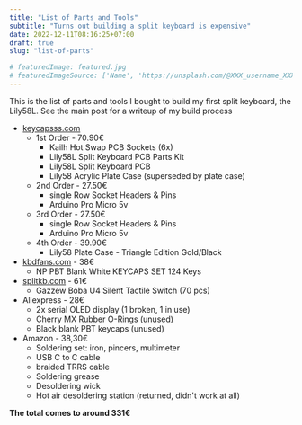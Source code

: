 ```yaml
---
title: "List of Parts and Tools"
subtitle: "Turns out building a split keyboard is expensive"
date: 2022-12-11T08:16:25+07:00
draft: true
slug: "list-of-parts"

# featuredImage: featured.jpg
# featuredImageSource: ['Name', 'https://unsplash.com/@XXX_username_XXX?utm_source=unsplash&utm_medium=referral&utm_content=creditCopyText']
---
```


This is the list of parts and tools I bought to build my first split keyboard, the Lily58L. See the main post for a writeup of my build process

- [keycapsss.com](https://keycapsss.com/)
    - 1st Order - 70.90€
        - Kailh Hot Swap PCB Sockets (6x)
        - Lily58L Split Keyboard PCB Parts Kit 
        - Lily58L Split Keyboard PCB
        - Lily58 Acrylic Plate Case (superseded by plate case)
    - 2nd Order - 27.50€
        - single Row Socket Headers & Pins
        - Arduino Pro Micro 5v
    - 3rd Order - 27.50€
        - single Row Socket Headers & Pins
        - Arduino Pro Micro 5v
    - 4th Order - 39.90€
        - Lily58 Plate Case - Triangle Edition Gold/Black
- [kbdfans.com](https://kbdfans.com/) - 38€
    - NP PBT Blank White KEYCAPS SET 124 Keys
- [splitkb.com](https://splitkb.com/) - 61€
    - Gazzew Boba U4 Silent Tactile Switch (70 pcs)
- Aliexpress - 28€
    - 2x serial OLED display (1 broken, 1 in use)
    - Cherry MX Rubber O-Rings (unused)
    - Black blank PBT keycaps (unused)
- Amazon - 38,30€
    - Soldering set: iron, pincers, multimeter
    - USB C to C cable 
    - braided TRRS cable
    - Soldering grease
    - Desoldering wick
    - Hot air desoldering station (returned, didn't work at all)

**The total comes to around 331€**